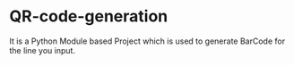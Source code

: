 # QR-code-generation
It is a Python Module based Project which is used to generate BarCode for the line you input.
